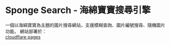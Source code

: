 # Sponge Search - 海綿寶寶搜尋引擎

一個以海綿寶寶為主題的圖片搜尋網站，支援模糊查詢、圖片編號搜尋、隨機圖片功能。
網站部署於：  
[cloudflare pages](https://spongebobsearch.pages.dev)

